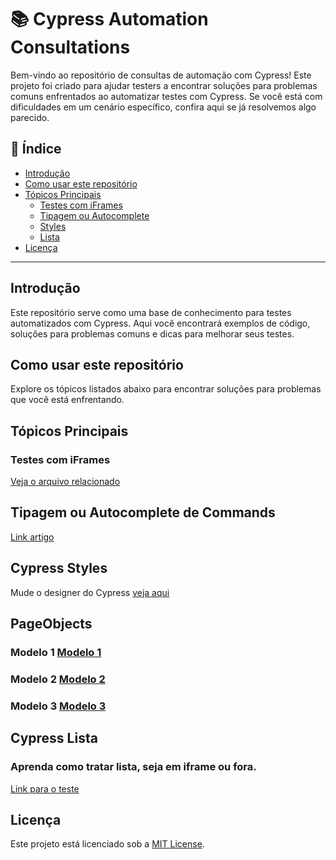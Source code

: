 
# 📚 Cypress Automation Consultations

Bem-vindo ao repositório de consultas de automação com Cypress! Este projeto foi criado para ajudar testers a encontrar soluções para problemas comuns enfrentados ao automatizar testes com Cypress. Se você está com dificuldades em um cenário específico, confira aqui se já resolvemos algo parecido.

## 🧭 Índice
- [Introdução](#introdução)
- [Como usar este repositório](#como-usar-este-repositório)
- [Tópicos Principais](#tópicos-principais)
    - [Testes com iFrames](#testes-com-iframes)
    - [Tipagem ou Autocomplete](#tipagem-ou-autocomplete-de-commands)
    - [Styles](#cypress-styles)
    - [Lista](#cypress-lista)
- [Licença](#licença)

---

## Introdução
Este repositório serve como uma base de conhecimento para testes automatizados com Cypress. Aqui você encontrará exemplos de código, soluções para problemas comuns e dicas para melhorar seus testes.

## Como usar este repositório
Explore os tópicos listados abaixo para encontrar soluções para problemas que você está enfrentando. 

## Tópicos Principais


### Testes com iFrames

[Veja o arquivo relacionado](./cypress/e2e/iframe/iframe.cy.js)

## Tipagem ou Autocomplete de Commands

[Link artigo](https://www.linkedin.com/pulse/tipagem-para-commands-cypress-jam-batista--3mn6f/?trackingId=0MsrlwlvRzangNtcGTShGw%3D%3D)


## Cypress Styles

Mude o designer do Cypress
[veja aqui](./cypress/support/styles.js)

## PageObjects

### Modelo 1 [Modelo 1](./cypress/e2e/pageObjects/Modelo1/test.cy.js)
### Modelo 2 [Modelo 2](./cypress/e2e/pageObjects/Modelo2/test.cy.js)
### Modelo 3 [Modelo 3](./cypress/e2e/pageObjects/Modelo3/test.cy.js)


## Cypress Lista

### Aprenda como tratar lista, seja em iframe ou fora. 

[Link para o teste](./cypress/e2e/lista/test.cy.js)

## Licença
Este projeto está licenciado sob a [MIT License](LICENSE).
